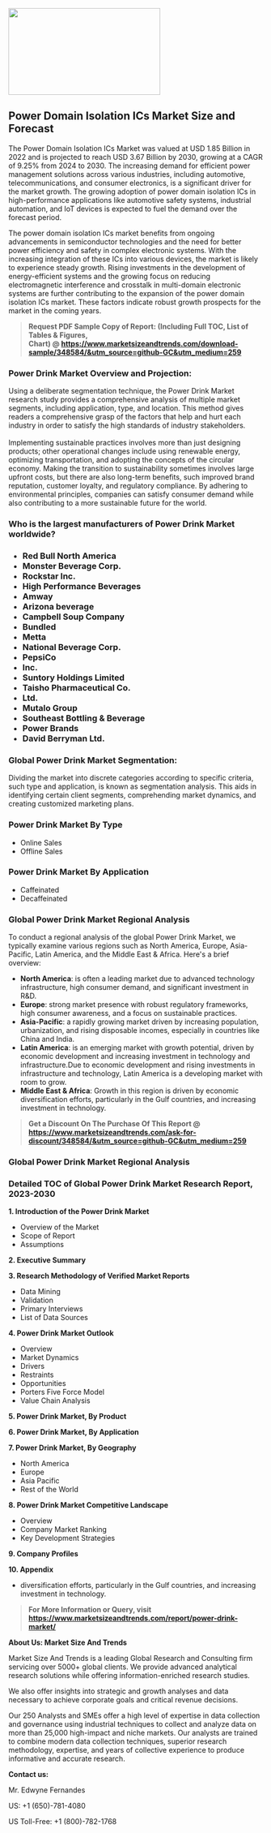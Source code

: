<p><img class="alignnone size-medium wp-image-20088" src="https://ffe5etoiles.com/wp-content/uploads/2024/12/MST1-300x171.png" alt="" width="300" height="171" /></p><h2>Power Domain Isolation ICs Market Size and Forecast</h2><p>The Power Domain Isolation ICs Market was valued at USD 1.85 Billion in 2022 and is projected to reach USD 3.67 Billion by 2030, growing at a CAGR of 9.25% from 2024 to 2030. The increasing demand for efficient power management solutions across various industries, including automotive, telecommunications, and consumer electronics, is a significant driver for the market growth. The growing adoption of power domain isolation ICs in high-performance applications like automotive safety systems, industrial automation, and IoT devices is expected to fuel the demand over the forecast period.</p><p>The power domain isolation ICs market benefits from ongoing advancements in semiconductor technologies and the need for better power efficiency and safety in complex electronic systems. With the increasing integration of these ICs into various devices, the market is likely to experience steady growth. Rising investments in the development of energy-efficient systems and the growing focus on reducing electromagnetic interference and crosstalk in multi-domain electronic systems are further contributing to the expansion of the power domain isolation ICs market. These factors indicate robust growth prospects for the market in the coming years.</p></p><blockquote id="" class=""><strong>Request PDF Sample Copy of Report: (Including Full TOC, List of Tables &amp; Figures, Chart)&nbsp;@&nbsp;<strong><a href="https://www.marketsizeandtrends.com/download-sample/348584/&utm_source=github-GC&utm_medium=259" target="_blank">https://www.marketsizeandtrends.com/download-sample/348584/&utm_source=github-GC&utm_medium=259</a></strong></strong></blockquote><h3 id="" class="">Power Drink Market&nbsp;Overview and Projection:</h3><p id="" class="">Using a deliberate segmentation technique, the Power Drink Market research study provides a comprehensive analysis of multiple market segments, including application, type, and location. This method gives readers a comprehensive grasp of the factors that help and hurt each industry in order to satisfy the high standards of industry stakeholders. <br /> <br />Implementing sustainable practices involves more than just designing products; other operational changes include using renewable energy, optimizing transportation, and adopting the concepts of the circular economy. Making the transition to sustainability sometimes involves large upfront costs, but there are also long-term benefits, such improved brand reputation, customer loyalty, and regulatory compliance. By adhering to environmental principles, companies can satisfy consumer demand while also contributing to a more sustainable future for the world.</p><h3 id="" class="">Who is the largest manufacturers of&nbsp;Power Drink Market worldwide?</h3><h3 class=""><p><ul><li>Red Bull North America </li><li> Monster Beverage Corp. </li><li> Rockstar Inc. </li><li> High Performance Beverages </li><li> Amway </li><li> Arizona beverage </li><li> Campbell Soup Company </li><li> Bundled </li><li> Metta </li><li> National Beverage Corp. </li><li> PepsiCo </li><li> Inc. </li><li> Suntory Holdings Limited </li><li> Taisho Pharmaceutical Co. </li><li> Ltd. </li><li> Mutalo Group </li><li> Southeast Bottling & Beverage </li><li> Power Brands </li><li> David Berryman Ltd.</li></ul></p></h3><h3 id="" class="">Global&nbsp;Power Drink Market Segmentation:</h3><p id="" class="">Dividing the market into discrete categories according to specific criteria, such type and application, is known as segmentation analysis. This aids in identifying certain client segments, comprehending market dynamics, and creating customized marketing plans.</p><h3 id="" class="">Power Drink Market&nbsp;By Type</h3><p><p><ul><li>Online Sales</li><li> Offline Sales</p></li></ul></p></p><h3 id="" class="">Power Drink Market&nbsp;By Application</h3><p class=""><p><ul><li>Caffeinated</li><li> Decaffeinated</li></ul></p></p><h3 id="" class="">Global Power Drink Market Regional Analysis</h3><p id="" class="">To conduct a regional analysis of the global Power Drink Market, we typically examine various regions such as North America, Europe, Asia-Pacific, Latin America, and the Middle East &amp; Africa. Here's a brief overview:</p><ul><li><strong>North America</strong>: is often a leading market due to advanced technology infrastructure, high consumer demand, and significant investment in R&amp;D.</li><li><strong>Europe</strong>: strong market presence with robust regulatory frameworks, high consumer awareness, and a focus on sustainable practices.</li><li><strong>Asia-Pacific</strong>: a rapidly growing market driven by increasing population, urbanization, and rising disposable incomes, especially in countries like China and India.</li><li><strong>Latin America</strong>: is an emerging market with growth potential, driven by economic development and increasing investment in technology and infrastructure.Due to economic development and rising investments in infrastructure and technology, Latin America is a developing market with room to grow.</li><li><strong>Middle East &amp; Africa</strong>: Growth in this region is driven by economic diversification efforts, particularly in the Gulf countries, and increasing investment in technology.</li></ul><blockquote id="" class=""><strong>Get a Discount On The Purchase Of This Report @ <strong><a href="https://www.marketsizeandtrends.com/ask-for-discount/348584/&utm_source=github-GC&utm_medium=259" target="_blank">https://www.marketsizeandtrends.com/ask-for-discount/348584/&utm_source=github-GC&utm_medium=259</a></strong></strong></blockquote><h3 id="" class="">Global Power Drink Market Regional Analysis</h3><h3 id="" class="">Detailed TOC of Global Power Drink Market Research Report, 2023-2030</h3><p id="" class=""><strong>1. Introduction of the Power Drink Market</strong></p><ul><li>Overview of the Market</li><li>Scope of Report</li><li>Assumptions</li></ul><p id="" class=""><strong>2. Executive Summary</strong></p><p id="" class=""><strong>3. Research Methodology of Verified Market Reports</strong></p><ul><li>Data Mining</li><li>Validation</li><li>Primary Interviews</li><li>List of Data Sources</li></ul><p id="" class=""><strong>4. Power Drink Market Outlook</strong></p><ul><li>Overview</li><li>Market Dynamics</li><li>Drivers</li><li>Restraints</li><li>Opportunities</li><li>Porters Five Force Model</li><li>Value Chain Analysis</li></ul><p id="" class=""><strong>5. Power Drink Market, By Product</strong></p><p id="" class=""><strong>6. Power Drink Market, By Application</strong></p><p id="" class=""><strong>7. Power Drink Market, By Geography</strong></p><ul><li>North America</li><li>Europe</li><li>Asia Pacific</li><li>Rest of the World</li></ul><p id="" class=""><strong>8. Power Drink Market Competitive Landscape</strong></p><ul><li>Overview</li><li>Company Market Ranking</li><li>Key Development Strategies</li></ul><p id="" class=""><strong>9. Company Profiles</strong></p><p id="" class=""><strong>10. Appendix</strong></p><ul><li>diversification efforts, particularly in the Gulf countries, and increasing investment in technology.</li></ul><blockquote id="" class=""><strong>For More Information or Query, visit <strong><strong><a href="https://www.marketsizeandtrends.com/report/power-drink-market/" target="_blank">https://www.marketsizeandtrends.com/report/power-drink-market/</a></strong></strong></strong></blockquote><p id="" class=""><strong>About Us: Market Size And Trends</strong></p><p id="" class="">Market Size And Trends is a leading Global Research and Consulting firm servicing over 5000+ global clients. We provide advanced analytical research solutions while offering information-enriched research studies.</p><p id="" class="">We also offer insights into strategic and growth analyses and data necessary to achieve corporate goals and critical revenue decisions.</p><p id="" class="">Our 250 Analysts and SMEs offer a high level of expertise in data collection and governance using industrial techniques to collect and analyze data on more than 25,000 high-impact and niche markets. Our analysts are trained to combine modern data collection techniques, superior research methodology, expertise, and years of collective experience to produce informative and accurate research.</p><p id="" class=""><strong>Contact us:</strong></p><p id="" class="">Mr. Edwyne Fernandes</p><p id="" class="">US: +1 (650)-781-4080</p><p id="" class="">US Toll-Free: +1 (800)-782-1768</p>
